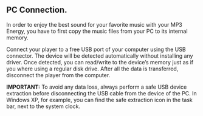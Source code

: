 ## PC Connection.

In order to enjoy the best sound for your favorite music with your MP3 Energy, you have to first copy the music files from your PC to its internal memory.

Connect your player to a free USB port of your computer using the USB connector. The device will be detected automatically without
installing any driver. Once detected, you can read/write to the device’s memory just as if you where using a regular disk drive. After all the data is transferred, disconnect the player from the computer.

**IMPORTANT:** To avoid any data loss, always perform a safe USB device extraction before disconnecting the USB cable from the device of
the PC. In Windows XP, for example, you can find the safe extraction icon in the task bar, next to the system clock.

